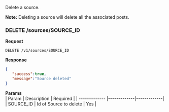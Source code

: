 
Delete a source.

**Note:** Deleting a source will delete all the associated posts.

### DELETE /sources/SOURCE_ID

**Request**

```http
DELETE /v1/sources/SOURCE_ID
```

**Response**

```json
{
   "success":true,
   "message":"Source deleted"
}
```


**Params**  
| Param         | Description     | Required |
| ------------- |-------------|-------------|
| SOURCE_ID     | Id of Source to delete | Yes |
